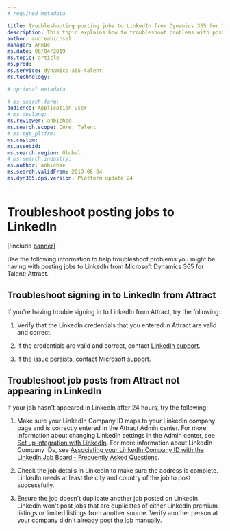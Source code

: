 ```yaml
---
# required metadata

title: Troubleshooting posting jobs to LinkedIn from Dynamics 365 for Talent - Attract
description: This topic explains how to troubleshoot problems with posting jobs to LinkedIn from Dynamics 365 for Talent - Attract.
author: andreabichsel
manager: AnnBe
ms.date: 06/04/2019
ms.topic: article
ms.prod: 
ms.service: dynamics-365-talent
ms.technology: 

# optional metadata

# ms.search.form: 
audience: Application User
# ms.devlang: 
ms.reviewer: anbichse
ms.search.scope: Core, Talent
# ms.tgt_pltfrm: 
ms.custom: 
ms.assetid: 
ms.search.region: Global
# ms.search.industry: 
ms.author: anbichse
ms.search.validFrom: 2019-06-04
ms.dyn365.ops.version: Platform update 24
---
```



# Troubleshoot posting jobs to LinkedIn

[!include [banner](../includes/banner.md)]

Use the following information to help troubleshoot problems you might be having with posting jobs to LinkedIn from Microsoft Dynamics 365 for Talent: Attract.

## Troubleshoot signing in to LinkedIn from Attract

If you're having trouble signing in to LinkedIn from Attract, try the following:

1. Verify that the LinkedIn credentials that you entered in Attract are valid and correct.

2. If the credentials are valid and correct, contact [LinkedIn support](https://www.linkedin.com/help/linkedin).

3. If the issue persists, contact [Microsoft support](./talent-support.md).

## Troubleshoot job posts from Attract not appearing in LinkedIn

If your job hasn't appeared in LinkedIn after 24 hours, try the following:

1. Make sure your LinkedIn Company ID maps to your LinkedIn company page and is correctly entered in the Attract Admin center. For more information about changing LinkedIn settings in the Admin center, see [Set up integration with LinkedIn](attract-admin-linkedin.md). For more information about LinkedIn Company IDs, see [Associating your LinkedIn Company ID with the LinkedIn Job Board - Frequently Asked Questions](https://www.linkedin.com/help/linkedin/answer/98972).

2. Check the job details in LinkedIn to make sure the address is complete. LinkedIn needs at least the city and country of the job to post successfully.

3. Ensure the job doesn't duplicate another job posted on LinkedIn. LinkedIn won't post jobs that are duplicates of either LinkedIn premium listings or limited listings from another source. Verify another person at your company didn't already post the job manually.


